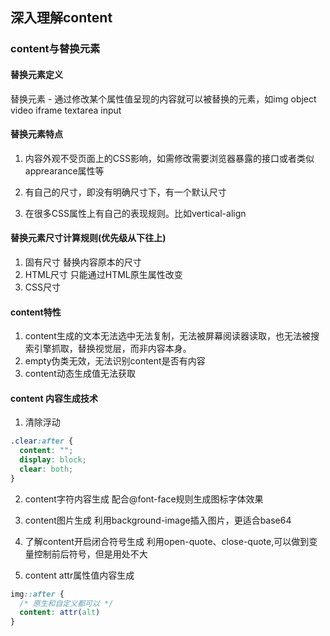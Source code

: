 ## 深入理解content

### content与替换元素

#### 替换元素定义
替换元素 - 通过修改某个属性值呈现的内容就可以被替换的元素，如img object video iframe textarea input

#### 替换元素特点
1. 内容外观不受页面上的CSS影响，如需修改需要浏览器暴露的接口或者类似apprearance属性等

2. 有自己的尺寸，即没有明确尺寸下，有一个默认尺寸

3. 在很多CSS属性上有自己的表现规则。比如vertical-align

#### 替换元素尺寸计算规则(优先级从下往上)
1. 固有尺寸 替换内容原本的尺寸
2. HTML尺寸 只能通过HTML原生属性改变
3. CSS尺寸

#### content特性
1. content生成的文本无法选中无法复制，无法被屏幕阅读器读取，也无法被搜索引擎抓取，替换视觉层，而非内容本身。
2. empty伪类无效，无法识别content是否有内容
3. content动态生成值无法获取

#### content 内容生成技术
1. 清除浮动
``` css
.clear:after {
  content: "";
  display: block;
  clear: both;
} 
```
2. content字符内容生成
配合@font-face规则生成图标字体效果

3. content图片生成
利用background-image插入图片，更适合base64

4. 了解content开启闭合符号生成
利用open-quote、close-quote,可以做到变量控制前后符号，但是用处不大

5. content attr属性值内容生成
```css
img::after {
  /* 原生和自定义都可以 */
  content: attr(alt)
}
```